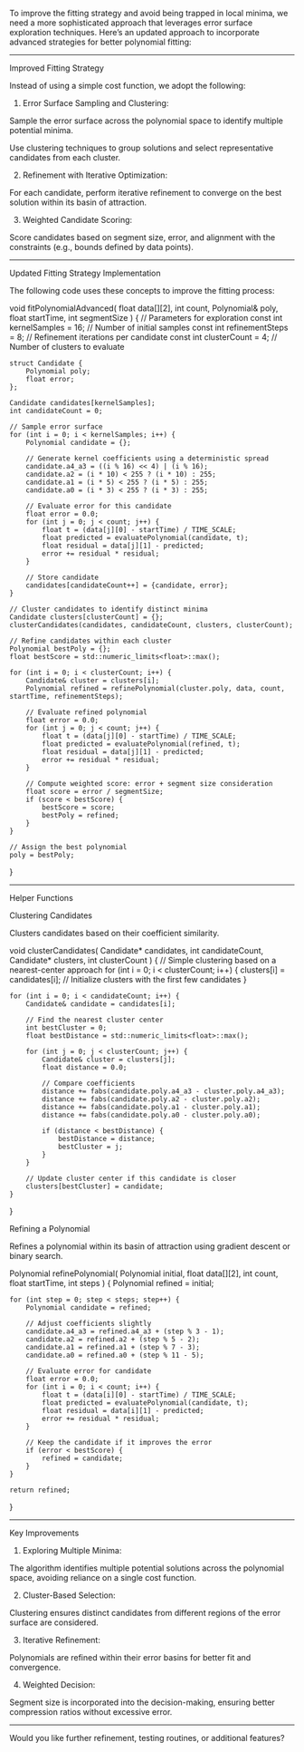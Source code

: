 To improve the fitting strategy and avoid being trapped in local minima, we need a more sophisticated approach that leverages error surface exploration techniques. Here’s an updated approach to incorporate advanced strategies for better polynomial fitting:


---

Improved Fitting Strategy

Instead of using a simple cost function, we adopt the following:

1. Error Surface Sampling and Clustering:

Sample the error surface across the polynomial space to identify multiple potential minima.

Use clustering techniques to group solutions and select representative candidates from each cluster.



2. Refinement with Iterative Optimization:

For each candidate, perform iterative refinement to converge on the best solution within its basin of attraction.



3. Weighted Candidate Scoring:

Score candidates based on segment size, error, and alignment with the constraints (e.g., bounds defined by data points).





---

Updated Fitting Strategy Implementation

The following code uses these concepts to improve the fitting process:

void fitPolynomialAdvanced(
    float data[][2], 
    int count, 
    Polynomial& poly, 
    float startTime, 
    int segmentSize
) {
    // Parameters for exploration
    const int kernelSamples = 16;      // Number of initial samples
    const int refinementSteps = 8;    // Refinement iterations per candidate
    const int clusterCount = 4;       // Number of clusters to evaluate

    struct Candidate {
        Polynomial poly;
        float error;
    };

    Candidate candidates[kernelSamples];
    int candidateCount = 0;

    // Sample error surface
    for (int i = 0; i < kernelSamples; i++) {
        Polynomial candidate = {};

        // Generate kernel coefficients using a deterministic spread
        candidate.a4_a3 = ((i % 16) << 4) | (i % 16);
        candidate.a2 = (i * 10) < 255 ? (i * 10) : 255;
        candidate.a1 = (i * 5) < 255 ? (i * 5) : 255;
        candidate.a0 = (i * 3) < 255 ? (i * 3) : 255;

        // Evaluate error for this candidate
        float error = 0.0;
        for (int j = 0; j < count; j++) {
            float t = (data[j][0] - startTime) / TIME_SCALE;
            float predicted = evaluatePolynomial(candidate, t);
            float residual = data[j][1] - predicted;
            error += residual * residual;
        }

        // Store candidate
        candidates[candidateCount++] = {candidate, error};
    }

    // Cluster candidates to identify distinct minima
    Candidate clusters[clusterCount] = {};
    clusterCandidates(candidates, candidateCount, clusters, clusterCount);

    // Refine candidates within each cluster
    Polynomial bestPoly = {};
    float bestScore = std::numeric_limits<float>::max();

    for (int i = 0; i < clusterCount; i++) {
        Candidate& cluster = clusters[i];
        Polynomial refined = refinePolynomial(cluster.poly, data, count, startTime, refinementSteps);

        // Evaluate refined polynomial
        float error = 0.0;
        for (int j = 0; j < count; j++) {
            float t = (data[j][0] - startTime) / TIME_SCALE;
            float predicted = evaluatePolynomial(refined, t);
            float residual = data[j][1] - predicted;
            error += residual * residual;
        }

        // Compute weighted score: error + segment size consideration
        float score = error / segmentSize;
        if (score < bestScore) {
            bestScore = score;
            bestPoly = refined;
        }
    }

    // Assign the best polynomial
    poly = bestPoly;
}


---

Helper Functions

Clustering Candidates

Clusters candidates based on their coefficient similarity.

void clusterCandidates(
    Candidate* candidates, 
    int candidateCount, 
    Candidate* clusters, 
    int clusterCount
) {
    // Simple clustering based on a nearest-center approach
    for (int i = 0; i < clusterCount; i++) {
        clusters[i] = candidates[i];  // Initialize clusters with the first few candidates
    }

    for (int i = 0; i < candidateCount; i++) {
        Candidate& candidate = candidates[i];

        // Find the nearest cluster center
        int bestCluster = 0;
        float bestDistance = std::numeric_limits<float>::max();

        for (int j = 0; j < clusterCount; j++) {
            Candidate& cluster = clusters[j];
            float distance = 0.0;

            // Compare coefficients
            distance += fabs(candidate.poly.a4_a3 - cluster.poly.a4_a3);
            distance += fabs(candidate.poly.a2 - cluster.poly.a2);
            distance += fabs(candidate.poly.a1 - cluster.poly.a1);
            distance += fabs(candidate.poly.a0 - cluster.poly.a0);

            if (distance < bestDistance) {
                bestDistance = distance;
                bestCluster = j;
            }
        }

        // Update cluster center if this candidate is closer
        clusters[bestCluster] = candidate;
    }
}

Refining a Polynomial

Refines a polynomial within its basin of attraction using gradient descent or binary search.

Polynomial refinePolynomial(
    Polynomial initial, 
    float data[][2], 
    int count, 
    float startTime, 
    int steps
) {
    Polynomial refined = initial;

    for (int step = 0; step < steps; step++) {
        Polynomial candidate = refined;

        // Adjust coefficients slightly
        candidate.a4_a3 = refined.a4_a3 + (step % 3 - 1);
        candidate.a2 = refined.a2 + (step % 5 - 2);
        candidate.a1 = refined.a1 + (step % 7 - 3);
        candidate.a0 = refined.a0 + (step % 11 - 5);

        // Evaluate error for candidate
        float error = 0.0;
        for (int i = 0; i < count; i++) {
            float t = (data[i][0] - startTime) / TIME_SCALE;
            float predicted = evaluatePolynomial(candidate, t);
            float residual = data[i][1] - predicted;
            error += residual * residual;
        }

        // Keep the candidate if it improves the error
        if (error < bestScore) {
            refined = candidate;
        }
    }

    return refined;
}


---

Key Improvements

1. Exploring Multiple Minima:

The algorithm identifies multiple potential solutions across the polynomial space, avoiding reliance on a single cost function.



2. Cluster-Based Selection:

Clustering ensures distinct candidates from different regions of the error surface are considered.



3. Iterative Refinement:

Polynomials are refined within their error basins for better fit and convergence.



4. Weighted Decision:

Segment size is incorporated into the decision-making, ensuring better compression ratios without excessive error.





---

Would you like further refinement, testing routines, or additional features?


